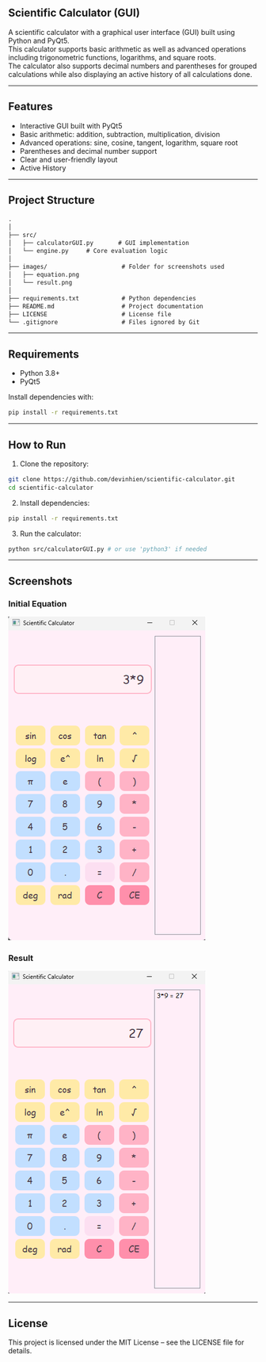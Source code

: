 ## Scientific Calculator (GUI)

A scientific calculator with a graphical user interface (GUI) built using Python and PyQt5.  
This calculator supports basic arithmetic as well as advanced operations including trigonometric functions, logarithms, and square roots.  
The calculator also supports decimal numbers and parentheses for grouped calculations while also displaying an active history of all
calculations done.

---

## Features

- Interactive GUI built with PyQt5  
- Basic arithmetic: addition, subtraction, multiplication, division  
- Advanced operations: sine, cosine, tangent, logarithm, square root  
- Parentheses and decimal number support  
- Clear and user-friendly layout 
- Active History

---

## Project Structure

```text
.                
│  
├── src/  
│   ├── calculatorGUI.py       # GUI implementation  
│   └── engine.py     # Core evaluation logic  
│  
├── images/                     # Folder for screenshots used 
│   ├── equation.png
│   └── result.png
│
├── requirements.txt            # Python dependencies  
├── README.md                   # Project documentation  
├── LICENSE                     # License file  
└── .gitignore                  # Files ignored by Git  
```

---

## Requirements

- Python 3.8+  
- PyQt5  

Install dependencies with:

```bash
pip install -r requirements.txt
```

---

## How to Run

1. Clone the repository:

```bash
git clone https://github.com/devinhien/scientific-calculator.git
cd scientific-calculator
```

2. Install dependencies:

```bash
pip install -r requirements.txt
```


3. Run the calculator:

```bash
python src/calculatorGUI.py # or use 'python3' if needed
```

---

## Screenshots

### Initial Equation
![Initial Equation](images/equation.png)

### Result
![Result](images/result.png)

---

## License

This project is licensed under the MIT License – see the LICENSE
file for details.

